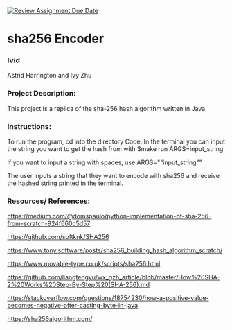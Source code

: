 [![Review Assignment Due Date](https://classroom.github.com/assets/deadline-readme-button-22041afd0340ce965d47ae6ef1cefeee28c7c493a6346c4f15d667ab976d596c.svg)](https://classroom.github.com/a/am3xLbu5)
# sha256 Encoder
 
### Ivid

Astrid Harrington and Ivy Zhu
       
### Project Description:

This project is a replica of the sha-256 hash algorithm written in Java.
  
### Instructions:

To run the program, cd into the directory Code. In the terminal you can input the string you want to get the hash from with $make run ARGS=input_string

If you want to input a string with spaces, use ARGS="\"input_string\""

The user inputs a string that they want to encode with sha256 and receive the hashed string printed in the terminal.

### Resources/ References:

https://medium.com/@domspaulo/python-implementation-of-sha-256-from-scratch-924f660c5d57

https://github.com/softknk/SHA256

https://www.tony.software/posts/sha256_building_hash_algorithm_scratch/

https://www.movable-type.co.uk/scripts/sha256.html

https://github.com/liangtengyu/wx_gzh_article/blob/master/How%20SHA-2%20Works%20Step-By-Step%20(SHA-256).md

https://stackoverflow.com/questions/18754230/how-a-positive-value-becomes-negative-after-casting-byte-in-java

https://sha256algorithm.com/
